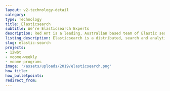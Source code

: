 ```yaml
---
layout: v2-technology-detail
category:
type: Technology
title: Elasticsearch
subtitle: We’re Elasticsearch Experts
description: Red Ant is a leading, Australian based team of Elastic search Developers. We’ve worked with hundreds of companies and startups to build out their Ruby on Rails apps.
listing_description: Elasticsearch is a distributed, search and analytics engine that centrally stores your data so you can search, index, and analyze data of all shapes and sizes.  You can go far beyond simple data retrieval and aggregate information to discover trends and patterns in your data. Red Ant has used Elasticsearch in many applications and can help identify how it can be used on both public and private applications.
slug: elastic-search
projects:
- 12wbt
- voome-weekly
- voome-programs
image: '/assets/uploads/2019/elasticsearch.png'
how_title:
how_bulletpoints:
redirect_from:
---
```

